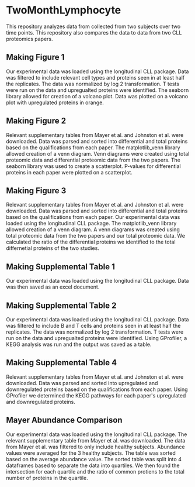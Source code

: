 # TwoMonthLymphocyte
This repository analyzes data from collected from two subjects over two time points. 
This repository also compares the data to data from two CLL proteomics papers.

## Making Figure 1
Our experimental data was loaded using the longitudinal CLL package. Data was filtered 
to include relevant cell types and proteins seen in at least half the replicates. 
The data was normalized by log 2 transformation. T tests were run on the data and 
upregualted proteins were identified. The seaborn library allowed for creation of a 
volcano plot. Data was plotted on a volcano plot with upregulated proteins in orange.

## Making Figure 2
Relevant supplementary tables from Mayer et al. and Johnston et al. were downloaded. 
Data was parsed and sorted into differential and total proteins based on the qualifications 
from each paper. The matplotlib_venn library allowed creation of a venn diagram. Venn 
diagrams were created using total proteomic data and differential proteomic data from the 
two papers. The seaborn library was used to create a scatterplot. P-values for differential 
proteins in each paper were plotted on a scatterplot.  

## Making Figure 3
Relevant supplementary tables from Mayer et al. and Johnston et al. were downloaded. 
Data was parsed and sorted into differential and total proteins based on the qualifications 
from each paper. Our experimental data was loaded using the longitudinal CLL package. 
The matplotlib_venn library allowed creation of a venn diagram. A venn diagrams was 
created using total proteomic data from the two papers and our total proteomic data. 
We calculated the ratio of the differential proteins we identified to the total differnetial 
proteins of the two studies.

## Making Supplemental Table 1
Our experimental data was loaded using the longitudinal CLL package. Data was then saved 
as an excel document.

## Making Supplemental Table 2
Our experimental data was loaded using the longitudinal CLL package. Data was filtered 
to include B and T cells and proteins seen in at least half the replicates. 
The data was normalized by log 2 transformation. T tests were run on the data and 
upregualted proteins were identified. Using GProfiler, a KEGG analysis was run and the output
was saved as a table.

## Making Supplemental Table 4
Relevant supplementary tables from Mayer et al. and Johnston et al. were downloaded. 
Data was parsed and sorted into upregulated and downregulated proteins based on the 
qualifications from each paper. Using GProfiler we determined the KEGG pathways for each 
paper's upregulated and downregulated proteins.

## Mayer Abundance Comparison
Our experimental data was loaded using the longitudinal CLL package. The relevant 
supplementary table from Mayer et al. was downloaded. The data from Mayer et al. 
was filtered to only include healthy subjects. Abundance values were averaged for 
the 3 healthy subjects. The table was sorted based on the average abundance value.
The sorted table was split into 4 dataframes based to separate the data into quartiles.
We then found the intersection for each quartile and the ratio of common protiens to 
the total number of proteins in the quartile.
